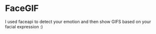 # FaceGIF
I used faceapi to detect your emotion and then show GIFS based on your facial expression :)
